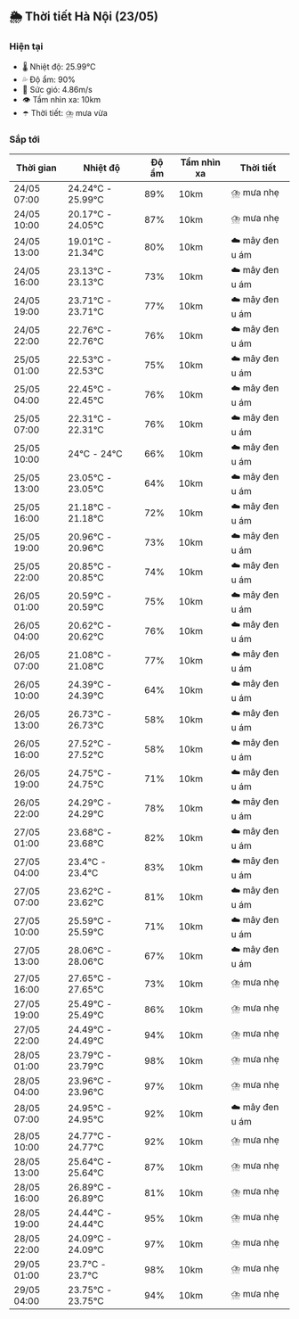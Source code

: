 ## 🌦️ Thời tiết Hà Nội (23/05)

### Hiện tại

- 🌡️ Nhiệt độ: 25.99℃
- 💦 Độ ẩm: 90%
- 💨 Sức gió: 4.86m/s
- 👁️ Tầm nhìn xa: 10km
- ☂️ Thời tiết: ⛈️ mưa vừa

### Sắp tới

| Thời gian | Nhiệt độ | Độ ẩm | Tầm nhìn xa | Thời tiết |
| --- | --- | --- | --- | --- |
| 24/05 07:00 | 24.24℃ - 25.99℃ | 89% | 10km | ⛈️ mưa nhẹ |
| 24/05 10:00 | 20.17℃ - 24.05℃ | 87% | 10km | ⛈️ mưa nhẹ |
| 24/05 13:00 | 19.01℃ - 21.34℃ | 80% | 10km | ☁️ mây đen u ám |
| 24/05 16:00 | 23.13℃ - 23.13℃ | 73% | 10km | ☁️ mây đen u ám |
| 24/05 19:00 | 23.71℃ - 23.71℃ | 77% | 10km | ☁️ mây đen u ám |
| 24/05 22:00 | 22.76℃ - 22.76℃ | 76% | 10km | ☁️ mây đen u ám |
| 25/05 01:00 | 22.53℃ - 22.53℃ | 75% | 10km | ☁️ mây đen u ám |
| 25/05 04:00 | 22.45℃ - 22.45℃ | 76% | 10km | ☁️ mây đen u ám |
| 25/05 07:00 | 22.31℃ - 22.31℃ | 76% | 10km | ☁️ mây đen u ám |
| 25/05 10:00 | 24℃ - 24℃ | 66% | 10km | ☁️ mây đen u ám |
| 25/05 13:00 | 23.05℃ - 23.05℃ | 64% | 10km | ☁️ mây đen u ám |
| 25/05 16:00 | 21.18℃ - 21.18℃ | 72% | 10km | ☁️ mây đen u ám |
| 25/05 19:00 | 20.96℃ - 20.96℃ | 73% | 10km | ☁️ mây đen u ám |
| 25/05 22:00 | 20.85℃ - 20.85℃ | 74% | 10km | ☁️ mây đen u ám |
| 26/05 01:00 | 20.59℃ - 20.59℃ | 75% | 10km | ☁️ mây đen u ám |
| 26/05 04:00 | 20.62℃ - 20.62℃ | 76% | 10km | ☁️ mây đen u ám |
| 26/05 07:00 | 21.08℃ - 21.08℃ | 77% | 10km | ☁️ mây đen u ám |
| 26/05 10:00 | 24.39℃ - 24.39℃ | 64% | 10km | ☁️ mây đen u ám |
| 26/05 13:00 | 26.73℃ - 26.73℃ | 58% | 10km | ☁️ mây đen u ám |
| 26/05 16:00 | 27.52℃ - 27.52℃ | 58% | 10km | ☁️ mây đen u ám |
| 26/05 19:00 | 24.75℃ - 24.75℃ | 71% | 10km | ☁️ mây đen u ám |
| 26/05 22:00 | 24.29℃ - 24.29℃ | 78% | 10km | ☁️ mây đen u ám |
| 27/05 01:00 | 23.68℃ - 23.68℃ | 82% | 10km | ☁️ mây đen u ám |
| 27/05 04:00 | 23.4℃ - 23.4℃ | 83% | 10km | ☁️ mây đen u ám |
| 27/05 07:00 | 23.62℃ - 23.62℃ | 81% | 10km | ☁️ mây đen u ám |
| 27/05 10:00 | 25.59℃ - 25.59℃ | 71% | 10km | ☁️ mây đen u ám |
| 27/05 13:00 | 28.06℃ - 28.06℃ | 67% | 10km | ☁️ mây đen u ám |
| 27/05 16:00 | 27.65℃ - 27.65℃ | 73% | 10km | ⛈️ mưa nhẹ |
| 27/05 19:00 | 25.49℃ - 25.49℃ | 86% | 10km | ⛈️ mưa nhẹ |
| 27/05 22:00 | 24.49℃ - 24.49℃ | 94% | 10km | ⛈️ mưa nhẹ |
| 28/05 01:00 | 23.79℃ - 23.79℃ | 98% | 10km | ⛈️ mưa nhẹ |
| 28/05 04:00 | 23.96℃ - 23.96℃ | 97% | 10km | ⛈️ mưa nhẹ |
| 28/05 07:00 | 24.95℃ - 24.95℃ | 92% | 10km | ☁️ mây đen u ám |
| 28/05 10:00 | 24.77℃ - 24.77℃ | 92% | 10km | ⛈️ mưa nhẹ |
| 28/05 13:00 | 25.64℃ - 25.64℃ | 87% | 10km | ⛈️ mưa nhẹ |
| 28/05 16:00 | 26.89℃ - 26.89℃ | 81% | 10km | ⛈️ mưa nhẹ |
| 28/05 19:00 | 24.44℃ - 24.44℃ | 95% | 10km | ⛈️ mưa nhẹ |
| 28/05 22:00 | 24.09℃ - 24.09℃ | 97% | 10km | ⛈️ mưa nhẹ |
| 29/05 01:00 | 23.7℃ - 23.7℃ | 98% | 10km | ⛈️ mưa nhẹ |
| 29/05 04:00 | 23.75℃ - 23.75℃ | 94% | 10km | ⛈️ mưa nhẹ |
